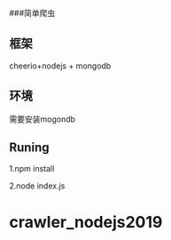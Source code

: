 ###简单爬虫
## 框架
cheerio+nodejs + mongodb
## 环境
需要安装mogondb
## Runing
1.npm install

2.node index.js
# crawler_nodejs2019
